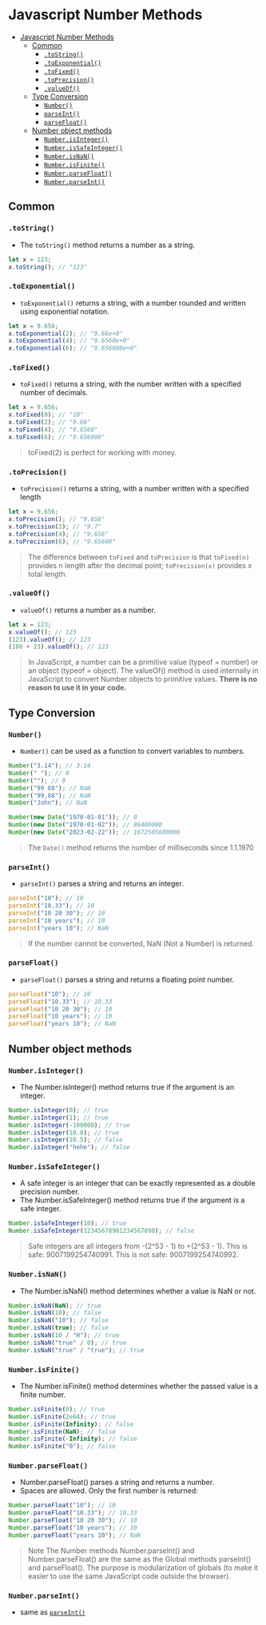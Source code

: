 # Javascript Number Methods

- [Javascript Number Methods](#javascript-number-methods)
  - [Common](#common)
    - [`.toString()`](#tostring)
    - [`.toExponential()`](#toexponential)
    - [`.toFixed()`](#tofixed)
    - [`.toPrecision()`](#toprecision)
    - [`.valueOf()`](#valueof)
  - [Type Conversion](#type-conversion)
    - [`Number()`](#number)
    - [`parseInt()`](#parseint)
    - [`parseFloat()`](#parsefloat)
  - [Number object methods](#number-object-methods)
    - [`Number.isInteger()`](#numberisinteger)
    - [`Number.isSafeInteger()`](#numberissafeinteger)
    - [`Number.isNaN()`](#numberisnan)
    - [`Number.isFinite()`](#numberisfinite)
    - [`Number.parseFloat()`](#numberparsefloat)
    - [`Number.parseInt()`](#numberparseint)

## Common

### `.toString()`

- The `toString()` method returns a number as a string.

```js
let x = 123;
x.toString(); // "123"
```

### `.toExponential()`

- `toExponential()` returns a string, with a number rounded and written using exponential notation.

```js
let x = 9.656;
x.toExponential(2); // "9.66e+0"
x.toExponential(4); // "9.6560e+0"
x.toExponential(6); // "9.656000e+0"
```

### `.toFixed()`

- `toFixed()` returns a string, with the number written with a specified number of decimals.

```js
let x = 9.656;
x.toFixed(0); // "10"
x.toFixed(2); // "9.66"
x.toFixed(4); // "9.6560"
x.toFixed(6); // "9.656000"
```

> toFixed(2) is perfect for working with money.

### `.toPrecision()`

- `toPrecision()` returns a string, with a number written with a specified length

```js
let x = 9.656;
x.toPrecision(); // "9.656"
x.toPrecision(2); // "9.7"
x.toPrecision(4); // "9.656"
x.toPrecision(6); // "9.65600"
```

> The difference between `toFixed` and `toPrecision` is that `toFixed(n)` provides n length after the decimal point; `toPrecision(x)` provides x total length.

### `.valueOf()`

- `valueOf()` returns a number as a number.

```js
let x = 123;
x.valueOf(); // 123
(123).valueOf(); // 123
(100 + 23).valueOf(); // 123
```

> In JavaScript, a number can be a primitive value (typeof = number) or an object (typeof = object).
> The valueOf() method is used internally in JavaScript to convert Number objects to primitive values.
> **There is no reason to use it in your code.**

## Type Conversion

### `Number()`

- `Number()` can be used as a function to convert variables to numbers.

```js
Number("3.14"); // 3.14
Number(" "); // 0
Number(""); // 0
Number("99 88"); // NaN
Number("99,88"); // NaN
Number("John"); // NaN

Number(new Date("1970-01-01")); // 0
Number(new Date("1970-01-02")); // 86400000
Number(new Date("2023-02-22")); // 1672505600000
```

> The `Date()` method returns the number of milliseconds since 1.1.1970

### `parseInt()`

- `parseInt()` parses a string and returns an integer.

```js
parseInt("10"); // 10
parseInt("10.33"); // 10
parseInt("10 20 30"); // 10
parseInt("10 years"); // 10
parseInt("years 10"); // NaN
```

> If the number cannot be converted, NaN (Not a Number) is returned.

### `parseFloat()`

- `parseFloat()` parses a string and returns a floating point number.

```js
parseFloat("10"); // 10
parseFloat("10.33"); // 10.33
parseFloat("10 20 30"); // 10
parseFloat("10 years"); // 10
parseFloat("years 10"); // NaN
```

## Number object methods

### `Number.isInteger()`

- The Number.isInteger() method returns true if the argument is an integer.

```js
Number.isInteger(0); // true
Number.isInteger(1); // true
Number.isInteger(-100000); // true
Number.isInteger(10.0); // true
Number.isInteger(10.5); // false
Number.isInteger("hehe"); // false
```

### `Number.isSafeInteger()`

- A safe integer is an integer that can be exactly represented as a double precision number.
- The Number.isSafeInteger() method returns true if the argument is a safe integer.

```js
Number.isSafeInteger(10); // true
Number.isSafeInteger(12345678901234567890); // false
```

> Safe integers are all integers from -(2^53 - 1) to +(2^53 - 1).
> This is safe: 9007199254740991. This is not safe: 9007199254740992.

### `Number.isNaN()`

- The Number.isNaN() method determines whether a value is NaN or not.

```js
Number.isNaN(NaN); // true
Number.isNaN(10); // false
Number.isNaN("10"); // false
Number.isNaN(true); // false
Number.isNaN(10 / "H"); // true
Number.isNaN("true" / 0); // true
Number.isNaN("true" / "true"); // true
```

### `Number.isFinite()`

- The Number.isFinite() method determines whether the passed value is a finite number.

```js
Number.isFinite(0); // true
Number.isFinite(2e64); // true
Number.isFinite(Infinity); // false
Number.isFinite(NaN); // false
Number.isFinite(-Infinity); // false
Number.isFinite("0"); // false
```

### `Number.parseFloat()`

- Number.parseFloat() parses a string and returns a number.
- Spaces are allowed. Only the first number is returned:

```js
Number.parseFloat("10"); // 10
Number.parseFloat("10.33"); // 10.33
Number.parseFloat("10 20 30"); // 10
Number.parseFloat("10 years"); // 10
Number.parseFloat("years 10"); // NaN
```

> Note
> The Number methods Number.parseInt() and Number.parseFloat() are the same as the
> Global methods parseInt() and parseFloat().
> The purpose is modularization of globals (to make it easier to use the same JavaScript code outside the browser).

### `Number.parseInt()`

- same as [`parseInt()`](#parseint)
